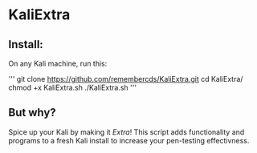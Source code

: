# KaliExtra

## Install:

On any Kali machine, run this:

'''
git clone https://github.com/remembercds/KaliExtra.git
cd KaliExtra/
chmod +x KaliExtra.sh
./KaliExtra.sh
'''

## But why?

Spice up your Kali by making it *Extra*! This script adds functionality and programs to a fresh Kali install to increase your pen-testing effectivness.
